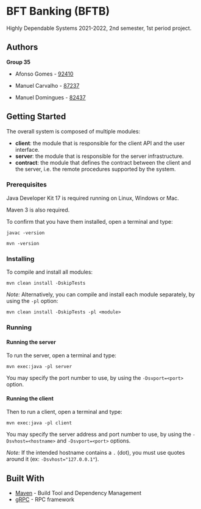 # BFT Banking (BFTB)

Highly Dependable Systems 2021-2022, 2nd semester, 1st period project.

## Authors

**Group 35**

- Afonso Gomes - [92410](mailto:afonso.gomes@tecnico.ulisboa.pt)

- Manuel Carvalho - [87237](mailto:manuel.g.carvalho@tecnico.ulisboa.pt)

- Manuel Domingues - [82437](mailto:manuel.domingues@tecnico.ulisboa.pt)

## Getting Started

The overall system is composed of multiple modules:

- **client**: the module that is responsible for the client API and the user interface.
- **server**: the module that is responsible for the server infrastructure.
- **contract**: the module that defines the contract between the client and the server, i.e. the remote procedures
  supported by the system.

### Prerequisites

Java Developer Kit 17 is required running on Linux, Windows or Mac.

Maven 3 is also required.

To confirm that you have them installed, open a terminal and type:

```shell
javac -version

mvn -version
```

### Installing

To compile and install all modules:

```shell
mvn clean install -DskipTests
```

*Note:* Alternatively, you can compile and install each module separately, by using the `-pl` option:

```shell
mvn clean install -DskipTests -pl <module>
```

### Running

#### Running the server

To run the server, open a terminal and type:

```shell
mvn exec:java -pl server
```

You may specify the port number to use, by using the `-Dsvport=<port>` option.

#### Running the client

Then to run a client, open a terminal and type:

```shell
mvn exec:java -pl client
```

You may specify the server address and port number to use, by using the `-Dsvhost=<hostname>` and `-Dsvport=<port>`
options.

*Note:* If the intended hostname contains a `.` (dot), you must use quotes around it (ex: `-Dsvhost="127.0.0.1"`).

## Built With

* [Maven](https://maven.apache.org/) - Build Tool and Dependency Management
* [gRPC](https://grpc.io/) - RPC framework